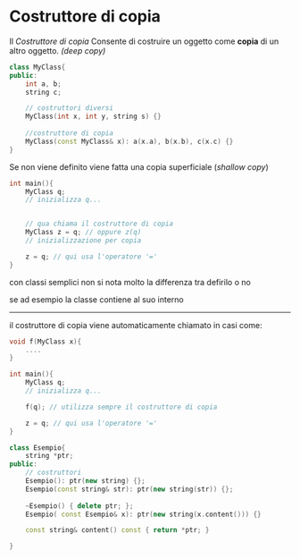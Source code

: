 # Costruttore di copia

Il *Costruttore di copia* Consente di costruire un oggetto come **copia** di un altro oggetto.
*(deep copy)*

```cpp
class MyClass{
public:
	int a, b;
	string c;

	// costruttori diversi
	MyClass(int x, int y, string s) {} 
	
	//costruttore di copia
	MyClass(const MyClass& x): a(x.a), b(x.b), c(x.c) {}
}
```

Se non viene definito viene fatta una copia superficiale (*shallow copy*)

```cpp
int main(){
	MyClass q;
	// inizializza q...


	// qua chiama il costruttore di copia
	MyClass z = q; // oppure z(q)
	// inizializzazione per copia

	z = q; // qui usa l'operatore '='
}
```

con classi semplici non si nota molto la differenza tra defirilo o no

se ad esempio la classe contiene al suo interno

___

il costruttore di copia viene automaticamente chiamato in casi come:

```cpp
void f(MyClass x){
	....
}

int main(){
	MyClass q;
	// inizializza q...

	f(q); // utilizza sempre il costruttore di copia

	z = q; // qui usa l'operatore '='
}

```

```cpp
class Esempio{
	string *ptr;
public:
	// costruttori
	Esempio(): ptr(new string) {};
	Esempio(const string& str): ptr(new string(str)) {};
	
	~Esempio() { delete ptr; };
	Esempio( const Esempio& x): ptr(new string(x.content())) {}

	const string& content() const { return *ptr; }

}

```
